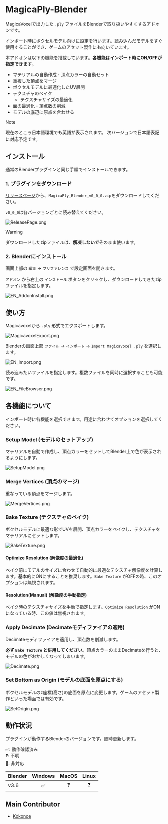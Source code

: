 # MagicaPly-Blender

MagicaVoxelで出力した `.ply` ファイルをBlenderで取り扱いやすくするアドオンです。

インポート時にボクセルモデル向けに設定を行います。読み込んだモデルをすぐ使用することができ、ゲームのアセット製作にも向いています。

本アドオンは以下の機能を搭載しています。**各機能はインポート時にON/OFFが指定できます**。

- マテリアルの自動作成・頂点カラーの自動セット
- 重複した頂点をマージ
- ボクセルモデルに最適化したUV展開
- テクスチャのベイク
    - テクスチャサイズの最適化
- 面の最適化・頂点数の削減
- モデルの底辺に原点を合わせる

> [!NOTE]
> 現在のところ日本語環境でも英語が表示されます。
> 次バージョンで日本語表記に対応予定です。

## インストール

通常のBlenderプラグインと同じ手順でインストールできます。

### 1. プラグインをダウンロード
[リリースページ](https://github.com/nonuplet/MagicaPly-Blender/releases)から、`MagicaPly_Blender_v0_0_0.zip`をダウンロードしてください。

`v0_0_0`は各バージョンごとに読み替えてください。

![ReleasePage.png](img/ReleasePage.png)

> [!WARNING]
> ダウンロードしたzipファイルは、**解凍しないで**そのまま使います。

### 2. Blenderにインストール

画面上部の `編集` -> `プリファレンス` で設定画面を開きます。

`アドオン` から右上の `インストール` ボタンをクリックし、ダウンロードしてきたzipファイルを指定します。

![EN_AddonInstall.png](img/EN_AddonInstall.png)

## 使い方

Magicavoxelから `.ply` 形式でエクスポートします。

![MagicavoxelExport.png](img/MagicavoxelExport.png)

Blenderの画面上部 `ファイル` -> `インポート` -> `Import Magicavoxel .ply` を選択します。

![EN_Import.png](img/EN_Import.png)

読み込みたいファイルを指定します。複数ファイルを同時に選択することも可能です。

![EN_FileBrowser.png](img/EN_FileBrowser.png)

## 各機能について

インポート時に各機能を選択できます。用途に合わせてオプションを選択してください。

### Setup Model (モデルのセットアップ)

マテリアルを自動で作成し、頂点カラーをセットしてBlender上で色が表示されるようにします。

![SetupModel.png](img/SetupModel.png)

### Merge Vertices (頂点のマージ)

重なっている頂点をマージします。

![MergeVertices.png](img/MergeVertices.png)

### Bake Texture (テクスチャのベイク)

ボクセルモデルに最適な形でUVを展開、頂点カラーをベイクし、テクスチャをマテリアルにセットします。

![BakeTexture.png](img/BakeTexture.png)

#### Optimize Resolution (解像度の最適化)

ベイク前にモデルのサイズに合わせて自動的に最適なテクスチャ解像度を計算します。基本的にONにすることを推奨します。`Bake Texture`
がOFFの時、このオプションは無視されます。

#### Resolution(Manual) (解像度の手動指定)

ベイク時のテクスチャサイズを手動で指定します。`Optimize Resolution` がONになっている時、この値は無視されます。

### Apply Decimate (Decimateモディファイアの適用)

Decimateモディファイアを適用し、頂点数を削減します。

**必ず `Bake Texture` と併用してください**。頂点カラーのままDecimateを行うと、モデルの色がおかしくなってしまいます。

![Decimate.png](img/Decimate.png)

### Set Bottom as Origin (モデルの底面を原点にする)

ボクセルモデルのz座標(高さ)の底面を原点に変更します。ゲームのアセット製作といった場面では有効です。

![SetOrigin.png](img/SetOrigin.png)

## 動作状況

プラグインが動作するBlenderのバージョンです。随時更新します。

✅: 動作確認済み  
❓: 不明  
🚫: 非対応

| Blender | Windows | MacOS | Linux |
|:--------|:-------:|:-----:|:-----:|
| v3.6    |    ✅    |   ❓   |   ❓   |

## Main Contributor

- [Kokonoe](https://github.com/nonuplet)